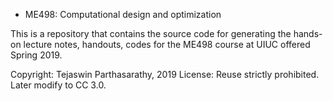 * ME498: Computational design and optimization

This is a repository that contains the source code for generating the hands-on lecture notes, handouts, codes for the ME498 course at UIUC offered Spring 2019.


Copyright: Tejaswin Parthasarathy, 2019
License: Reuse strictly prohibited. Later modify to CC 3.0.